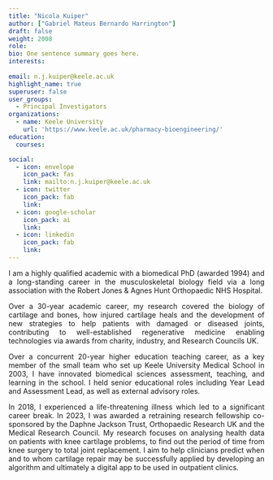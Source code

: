 ```yaml
---
title: "Nicola Kuiper"
author: ["Gabriel Mateus Bernardo Harrington"]
draft: false
weight: 2008
role:
bio: One sentence summary goes here.
interests:
 
email: n.j.kuiper@keele.ac.uk
highlight_name: true
superuser: false
user_groups:
  - Principal Investigators
organizations:
  - name: Keele University
    url: 'https://www.keele.ac.uk/pharmacy-bioengineering/'
education:
  courses:

social:
  - icon: envelope
    icon_pack: fas
    link: mailto:n.j.kuiper@keele.ac.uk
  - icon: twitter
    icon_pack: fab
    link: 
  - icon: google-scholar
    icon_pack: ai
    link: 
  - icon: linkedin
    icon_pack: fab
    link: 
---
```

<style>
body {
text-align: justify}
</style>

I am a highly qualified academic with a biomedical PhD (awarded 1994) and a long-standing career in the musculoskeletal biology field via a long association with the Robert Jones & Agnes Hunt Orthopaedic NHS Hospital.

Over a 30-year academic career, my research covered the biology of cartilage and bones, how injured cartilage heals and the development of new strategies to help patients with damaged or diseased joints, contributing to well-established regenerative medicine enabling technologies via awards from charity, industry, and Research Councils UK.

Over a concurrent 20-year higher education teaching career, as a key member of the small team who set up Keele University Medical School in 2003, I have innovated biomedical sciences assessment, teaching, and learning in the school. I held senior educational roles including Year Lead and Assessment Lead, as well as external advisory roles.

In 2018, I experienced a life-threatening illness which led to a significant career break. In 2023, I was awarded a retraining research fellowship co-sponsored by the Daphne Jackson Trust, Orthopaedic Research UK and the Medical Research Council. My research focuses on analysing health data on patients with knee cartilage problems, to find out the period of time from knee surgery to total joint replacement. I aim to help clinicians predict when and to whom cartilage repair may be successfully applied by developing an algorithm and ultimately a digital app to be used in outpatient clinics.
